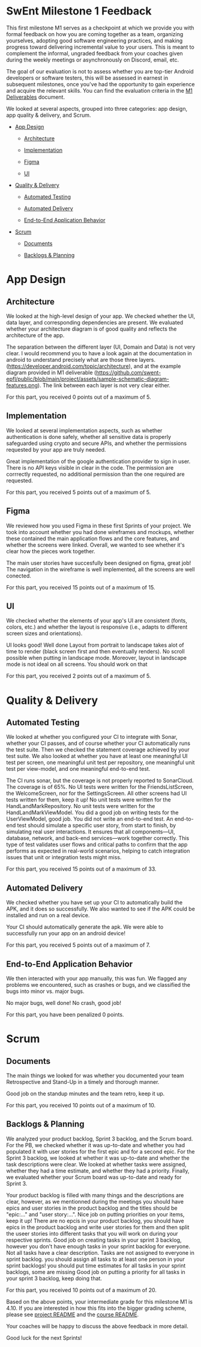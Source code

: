 
# SwEnt Milestone 1 Feedback

This first milestone M1 serves as a checkpoint at which we provide you with formal feedback on how you are coming together as a team, organizing yourselves, adopting good software engineering practices, and making progress toward delivering incremental value to your users. This is meant to complement the informal, ungraded feedback from your coaches given during the weekly meetings or asynchronously on Discord, email, etc.

The goal of our evaluation is not to assess whether you are top-tier Android developers or software testers, this will be assessed in earnest in subsequent milestones, once you've had the opportunity to gain experience and acquire the relevant skills. You can find the evaluation criteria in the [M1 Deliverables](https://github.com/swent-epfl/public/blob/main/project/M1.md) document.

We looked at several aspects, grouped into three categories: app design, app quality & delivery, and Scrum.

- [App Design](#app-design)

  - [Architecture](#architecture)

  - [Implementation](#implementation)

  - [Figma](#figma)

  - [UI](#ui)

- [Quality & Delivery](#quality-&-delivery)

  - [Automated Testing](#automated-testing)

  - [Automated Delivery](#automated-delivery)

  - [End-to-End Application Behavior](#end-to-end-application-behavior)

- [Scrum](#scrum)

  - [Documents](#documents)

  - [Backlogs & Planning](#backlogs-&-planning)

# App Design

## Architecture

We looked at the high-level design of your app. We checked whether the UI, data layer, and corresponding dependencies are present. We evaluated whether your architecture diagram is of good quality and reflects the architecture of the app.

The separation between the different layer (UI, Domain and Data) is not very clear. I would recommend you to have a look again at the documentation in android to understand precisely what are those three layers. (https://developer.android.com/topic/architecture), and at the example diagram provided in M1 deliverable (https://github.com/swent-epfl/public/blob/main/project/assets/sample-schematic-diagram-features.png). The link between each layer is not very clear either.

For this part, you received 0 points out of a maximum of 5.

## Implementation

We looked at several implementation aspects, such as whether authentication is done safely, whether all sensitive data is properly safeguarded using crypto and secure APIs, and whether the permissions requested by your app are truly needed.

Great implementation of the google authentication provider to sign in user.
There is no API keys visible in clear in the code.
The permission are corrrectly requested, no additional permission than the one required are requested.

For this part, you received 5 points out of a maximum of 5.

## Figma

We reviewed how you used Figma in these first Sprints of your project. We took into account whether you had done wireframes and mockups, whether these contained the main application flows and the core features, and whether the screens were linked. Overall, we wanted to see whether it's clear how the pieces work together.

The main user stories have succesfully been designed on figma, great job!
The navigation in the wireframe is well implemented, all the screens are well conected.

For this part, you received 15 points out of a maximum of 15.

## UI

We checked whether the elements of your app's UI are consistent (fonts, colors, etc.) and whether the layout is responsive (i.e., adapts to different screen sizes and orientations).

UI looks good! Well done
Layout from portrait to landscape takes alot of time to render (black screen first and then eventually renders). No scroll possible when putting in landscape mode. Moreover, layout in landscape mode is not ideal on all screens. You should work on that

For this part, you received 2 points out of a maximum of 5.

# Quality & Delivery

## Automated Testing

We looked at whether you configured your CI to integrate with Sonar, whether your CI passes, and of course whether your CI automatically runs the test suite. Then we checked the statement coverage achieved by your test suite. We also looked at whether you have at least one meaningful UI test per screen, one meaningful unit test per repository, one meaningful unit test per view-model, and one meaningful end-to-end test.

The CI runs sonar, but the coverage is not properly reported to SonarCloud.
The coverage is of 65%.
No UI tests were written for the FriendsListScreen, the WelcomeScreen, nor for the SettingsScreen. All other screens had UI tests written for them, keep it up!
No unit tests were written for the HandLandMarkRepository.
No unit tests were written for the HandLandMarkViewModel. You did a good job on writing tests for the UserViewModel, good job. 
You did not write an end-to-end test. An end-to-end test should simulate a specific user story, from start to finish, by simulating real user interactions. It ensures that all components—UI, database, network, and back-end services—work together correctly. This type of test validates user flows and critical paths to confirm that the app performs as expected in real-world scenarios, helping to catch integration issues that unit or integration tests might miss.

For this part, you received 15 points out of a maximum of 33.

## Automated Delivery

We checked whether you have set up your CI to automatically build the APK, and it does so successfully. We also wanted to see if the APK could be installed and run on a real device.

Your CI should automatically generate the apk.
We were able to successfully run your app on an android device!

For this part, you received 5 points out of a maximum of 7.

## End-to-End Application Behavior

We then interacted with your app manually, this was fun. We flagged any problems we encountered, such as crashes or bugs, and we classified the bugs into minor vs. major bugs.

No major bugs, well done!
No crash, good job!

For this part, you have been penalized 0 points.

# Scrum

## Documents

The main things we looked for was whether you documented your team Retrospective and Stand-Up in a timely and thorough manner.

Good job on the standup minutes and the team retro, keep it up.

For this part, you received 10 points out of a maximum of 10.

## Backlogs & Planning

We analyzed your product backlog, Sprint 3 backlog, and the Scrum board. For the PB, we checked whether it was up-to-date and whether you had populated it with user stories for the first epic and for a second epic. For the Sprint 3 backlog, we looked at whether it was up-to-date and whether the task descriptions were clear. We looked at whether tasks were assigned, whether they had a time estimate, and whether they had a priority. Finally, we evaluated whether your
Scrum board was up-to-date and ready for Sprint 3.

Your product backlog is filled with many things and the descriptions are clear, however, as we mentionned during the meetings you should have epics and user stories in the product backlog and the titles should be "epic:..." and "user story:...". Nice job on putting priorities on your items, keep it up!
There are no epcis in your product backlog, you should have epics in the product backlog and write user stories for them and then split the useer stories into different tasks that you will work on during your respective sprints. 
Good job on creating tasks in your sprint 3 backlog, however you don't have enough tasks in your sprint backlog for everyone.
Not all tasks have a clear description. 
Tasks are not assigned to everyone in sprint backlog.
you should assign all tasks to at least one person in your sprint backlogs!
you should put time estimates for all tasks in your sprint backlogs, some are missing
Good job on putting a priority for all tasks in your sprint 3 backlog, keep doing that.

For this part, you received 10 points out of a maximum of 20.

Based on the above points, your intermediate grade for this milestone M1 is 4.10. If you are interested in how this fits into the bigger grading scheme, please see [project README](https://github.com/swent-epfl/private/blob/main/project/README.md) and the [course README](https://github.com/swent-epfl/public/blob/main/README.md).

Your coaches will be happy to discuss the above feedback in more detail.

Good luck for the next Sprints!

